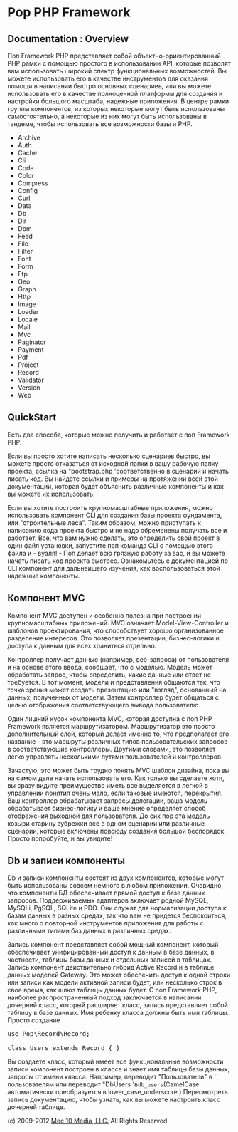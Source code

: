 Pop PHP Framework
=================

Documentation : Overview
------------------------

Поп Framework PHP представляет собой объектно-ориентированный PHP рамки с помощью простого в использовании API, которые позволят вам использовать широкий спектр функциональных возможностей. Вы можете использовать его в качестве инструментов для оказания помощи в написании быстро основных сценариев, или вы можете использовать его в качестве полноценной платформы для создания и настройки большого масштаба, надежные приложения. В центре рамки группы компонентов, из которых некоторые могут быть использованы самостоятельно, а некоторые из них могут быть использованы в тандеме, чтобы использовать все возможности базы и PHP.

* Archive
* Auth
* Cache
* Cli
* Code
* Color
* Compress
* Config
* Curl
* Data
* Db
* Dir
* Dom
* Feed
* File
* Filter
* Font
* Form
* Ftp
* Geo
* Graph
* Http
* Image
* Loader
* Locale
* Mail
* Mvc
* Paginator
* Payment
* Pdf
* Project
* Record
* Validator
* Version
* Web

QuickStart
----------

Есть два способа, которые можно получить и работает с поп Framework PHP.

Если вы просто хотите написать несколько сценариев быстро, вы можете просто отказаться от исходной папки в вашу рабочую папку проекта, ссылка на "bootstrap.php 'соответственно в сценарий и начать писать код. Вы найдете ссылки и примеры на протяжении всей этой документации, которая будет объяснить различные компоненты и как вы можете их использовать.

Если вы хотите построить крупномасштабные приложения, можно использовать компонент CLI для создания базы проекта фундамента, или "строительные леса". Таким образом, можно приступать к написанию кода проекта быстро и не надо обременены получать все и работает. Все, что вам нужно сделать, это определить свой проект в один файл установки, запустите поп команда CLI с помощью этого файла и - вуаля! - Поп делает всю грязную работу за вас, и вы можете начать писать код проекта быстрее. Ознакомьтесь с документацией по CLI компонент для дальнейшего изучения, как воспользоваться этой надежные компоненты.

Компонент MVC
-------------

Компонент MVC доступен и особенно полезна при построении крупномасштабных приложений. MVC означает Model-View-Controller и шаблонов проектирования, что способствует хорошо организованное разделение интересов. Это позволяет презентации, бизнес-логики и доступа к данным для всех храниться отдельно.

Контроллер получает данные (например, веб-запроса) от пользователя и на основе этого ввода, сообщает, что с моделью. Модель может обработать запрос, чтобы определить, какие данные или ответ не требуется. В тот момент, модели и представления общаются так, что точка зрения может создать презентацию или "взгляд", основанный на данных, полученных от модели. Затем контроллер будет общаться с целью отображения соответствующего вывода пользователю.

Один лишний кусок компонента MVC, которая доступна с поп PHP Framework является маршрутизатором. Маршрутизатор это просто дополнительный слой, который делает именно то, что предполагает его название - это маршруты различных типов пользовательских запросов в соответствующие контроллеры. Другими словами, это позволяет легко управлять несколькими путями пользователей и контроллеров.

Зачастую, это может быть трудно понять MVC шаблон дизайна, пока вы на самом деле начать использовать его. Как только вы сделаете хотя, вы сразу видите преимущество иметь все выделяется в легкой в ​​управлении понятия очень мало, если таковые имеются, перекрытия. Ваш контроллер обрабатывает запросы делегации, ваша модель обрабатывает бизнес-логику и ваше мнение определяет способ отображения выходной для пользователя. До сих пор эта модель козыри старину зубрежки все в одном сценарии или различные сценарии, которые включены повсюду создания большой беспорядок. Просто попробуйте, и вы увидите!

Db и записи компоненты
----------------------

Db и записи компоненты состоят из двух компонентов, которые могут быть использованы совсем немного в любом приложении. Очевидно, что компоненты БД обеспечивает прямой доступ к базе данных запросов. Поддерживаемых адаптеров включает родной MySQL, MySQLi, PgSQL, SQLite и PDO. Они служат для нормализации доступа к базам данных в разных средах, так что вам не придется беспокоиться, как много о повторной инструментов приложения для работы с различными типами баз данных в различных средах.

Запись компонент представляет собой мощный компонент, который обеспечивает унифицированный доступ к данным в базе данных, в частности, таблицы базы данных и отдельных записей в таблицах. Запись компонент действительно гибрид Active Record и в таблице данных моделей Gateway. Это может обеспечить доступ к одной строки или записи как модели активной записи будет, или несколько строк в свое время, как шлюз таблицы данных будет. С поп Framework PHP, наиболее распространенный подход заключается в написании дочерний класс, который расширяет класс, запись представляет собой таблицу в базе данных. Имя ребенку класса должны быть имя таблицы. Просто создание

<pre>
use Pop\Record\Record;

class Users extends Record { }
</pre>

Вы создаете класс, который имеет все функциональные возможности записи компонент построен в классе и знает имя таблицы базы данных, запросы от имени класса. Например, переводит "Пользователи" в `` пользователям или переводит "DbUsers 'в` db_users `(CamelCase автоматически преобразуется в lower_case_underscore.) Пересмотреть запись документацию, чтобы узнать, как вы можете настроить класс дочерней таблице.

(c) 2009-2012 [Moc 10 Media, LLC.](http://www.moc10media.com) All Rights Reserved.
